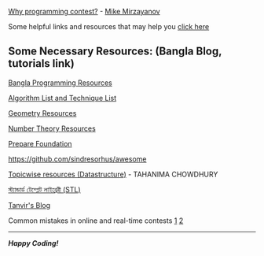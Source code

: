 [Why programming contest?](http://www.progkriya.org/feature/mirzayanov.html?fb_action_ids=1492016221067831&fb_action_types=og.likes) -  [Mike Mirzayanov](https://codeforces.com/profile/MikeMirzayanov)
 
Some helpful links and resources that may help you [click here](http://codeforces.com/blog/entry/17550?)
 
Some Necessary Resources: (Bangla Blog, tutorials link)
-------------------------------------------------------

[Bangla Programming Resources](https://github.com/me-shaon/bangla-programming-resources)

[Algorithm List and Technique List](https://goo.gl/B4tdx2)

[Geometry Resources](https://goo.gl/fJj56I)

[Number Theory Resources](https://goo.gl/ASU6sW)

[Prepare Foundation](https://www.codechef.com/certification/prepare#foundation-mock)

https://github.com/sindresorhus/awesome

[Topicwise resources (Datastructure)](https://www.facebook.com/notes/bracu-programming-contest-enthusiasts/topicwise-resources-datastructure/1885231821749717) - TAHANIMA CHOWDHURY

[স্ট্যান্ডার্ড টেম্প্লেট লাইব্রেরী (STL)](https://sites.google.com/site/smilitude/cpp)

[Tanvir's Blog](https://tanvir002700.wordpress.com)

Common mistakes in online and real-time contests [1](https://xrds.acm.org/article.cfm?aid=1375976) [2](https://codeforces.com/blog/entry/51233)

---------------------------
***Happy Coding!***
